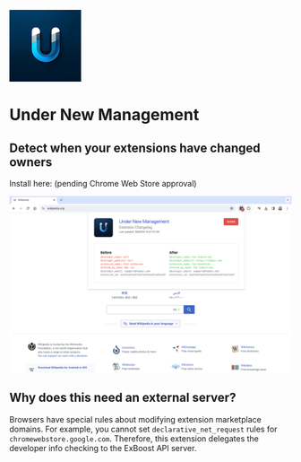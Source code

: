 ![Under New Management](src/logo128.png)

# Under New Management

## Detect when your extensions have changed owners

Install here: (pending Chrome Web Store approval)

![image](unm-screenshot-1280x800.png)

## Why does this need an external server?

Browsers have special rules about modifying extension marketplace domains. For example, you cannot set `declarative_net_request` rules for `chromewebstore.google.com`. Therefore, this extension delegates the developer info checking to the ExBoost API server.